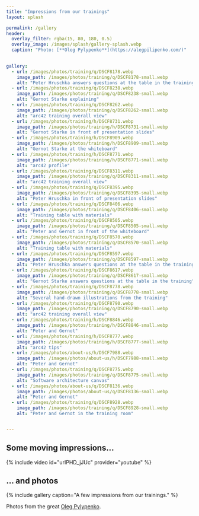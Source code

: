 ```yaml
---
title: "Impressions from our trainings"
layout: splash

permalink: /gallery
header:
  overlay_filter: rgba(15, 80, 180, 0.5)
  overlay_image: /images/splash/gallery-splash.webp
  caption: "Photo: [**Oleg Pylypenko**](https://alegpilipenko.com/)"
  

gallery:
  - url: /images/photos/training/q/DSCF8178.webp
    image_path: /images/photos/training/q/DSCF8178-small.webp
    alt: "Peter Hruschka answers questions at the table in the training"
  - url: /images/photos/training/q/DSCF8238.webp
    image_path: /images/photos/training/q/DSCF8238-small.webp
    alt: "Gernot Starke explaining"
  - url: /images/photos/training/q/DSCF8262.webp
    image_path: /images/photos/training/q/DSCF8262-small.webp
    alt: "arc42 training overall view"
  - url: /images/photos/training/h/DSCF8731.webp
    image_path: /images/photos/training/h/DSCF8731-small.webp
    alt: "Gernot Starke in front of presentation slides"
  - url: /images/photos/training/h/DSCF8909.webp
    image_path: /images/photos/training/h/DSCF8909-small.webp
    alt: "Gernot Starke at the whiteboard"
  - url: /images/photos/training/h/DSCF8771.webp
    image_path: /images/photos/training/h/DSCF8771-small.webp
    alt: "arc42 profile"
  - url: /images/photos/training/q/DSCF8311.webp
    image_path: /images/photos/training/q/DSCF8311-small.webp
    alt: "arc42 training overall view"
  - url: /images/photos/training/q/DSCF8395.webp
    image_path: /images/photos/training/q/DSCF8395-small.webp
    alt: "Peter Hruschka in front of presentation slides"
  - url: /images/photos/training/q/DSCF8406.webp
    image_path: /images/photos/training/q/DSCF8406-small.webp
    alt: "Training table with materials"
  - url: /images/photos/training/q/DSCF8505.webp
    image_path: /images/photos/training/q/DSCF8505-small.webp
    alt: "Peter and Gernot in front of the whiteboard"
  - url: /images/photos/training/q/DSCF8570.webp
    image_path: /images/photos/training/q/DSCF8570-small.webp
    alt: "Training table with materials"
  - url: /images/photos/training/q/DSCF8597.webp
    image_path: /images/photos/training/q/DSCF8597-small.webp
    alt: "Peter Hruschka answers questions at the table in the training"
  - url: /images/photos/training/q/DSCF8617.webp
    image_path: /images/photos/training/q/DSCF8617-small.webp
    alt: "Gernot Starke answers questions at the table in the training"
  - url: /images/photos/training/q/DSCF8778.webp
    image_path: /images/photos/training/q/DSCF8778-small.webp
    alt: "Several hand-drawn illustrations from the training"
  - url: /images/photos/training/q/DSCF8790.webp
    image_path: /images/photos/training/q/DSCF8790-small.webp
    alt: "arc42 training overall view"
  - url: /images/photos/training/h/DSCF8846.webp
    image_path: /images/photos/training/h/DSCF8846-small.webp
    alt: "Peter and Gernot"
  - url: /images/photos/training/h/DSCF8777.webp
    image_path: /images/photos/training/h/DSCF8777-small.webp
    alt: "arc42 tips"
  - url: /images/photos/about-us/h/DSCF7988.webp
    image_path: /images/photos/about-us/h/DSCF7988-small.webp
    alt: "Peter and Gernot"
  - url: /images/photos/training/q/DSCF8775.webp
    image_path: /images/photos/training/q/DSCF8775-small.webp
    alt: "Software architecture canvas"
  - url: /images/photos/about-us/q/DSCF8136.webp
    image_path: /images/photos/about-us/q/DSCF8136-small.webp
    alt: "Peter and Gernot"
  - url: /images/photos/training/q/DSCF8928.webp
    image_path: /images/photos/training/q/DSCF8928-small.webp
    alt: "Peter and Gernot in the training room"


---
```


## Some moving impressions...

{% include video id="urIPHD_jJUc" provider="youtube" %}

## ... and photos

{% include gallery caption="A few impressions from our trainings." %}

Photos from the great [Oleg Pylypenko](https://alegpilipenko.com/).



 